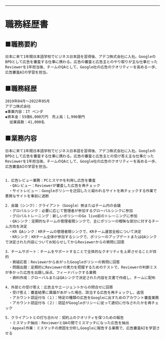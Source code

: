 ***
# __職務経歴書__

## ■職務要約
    日本に来て1年間日本語学校でビジネス日本語を習得後、アデコ株式会社に入社。GoogleのBPOとして広告を審査する仕事に携わる。広告の審査と広告主とのやり取りが主な仕事だったReviewerを1年担当後、チームのQAとして、Google社の広告のクオリティーを高める一歩、広告審査AIの学習を担当。

## ■職務経歴
    2019年04月〜2022年05月         
    アデコ株式会社
    ◆事業内容：IT ベンダ
    ◆資本金：55億6,000万円　売上高：1,996億円　 
      従業員数：41,000名　

## ■業務内容
    日本に来て1年間日本語学校でビジネス日本語を習得後、アデコ株式会社に入社。GoogleのBPOとして広告を審査する仕事に携わる。広告の審査と広告主との受け答え主な仕事だったReviewerを1年担当後、チームのQAとして、Google社の広告のクオリティーを高める一歩、広告審査AIの学習を担当。


    1．広告レビュー業務：PCとスマホを利用し広告を審査
    　・QAレビュー：Reviewerが審査した広告を再チェック
    　・サイトレビュー：Googleポリシーを迂回したと疑われるサイトを再チェックする作業で悪質なサイトを事前に遮断

    2．会議（シンク）：クライアント（Google）側またはチーム内の会議
    　・グロバルシンク：必要に応じて管理者が参加するグローバルシンクに参加
    　・グロバルトレーニング：新しいポリシーのGo live前のトレーニングに参加
    　・QAシンク：定期的なチームの管理者間シンクで、主にポリシーの曖昧な部分に対するチーム方向を決定
    　・KR QAシンク：KRチームの管理者間シンクで、KRチーム運営全般について決定
    　・KRシンク：KRチーム全体が参加するシンクで、ポリシーのアップデートまたはQAシンクで決定された内容についてお知らせしてからReviewerからの質問に回答

    3．チームサポート：チームをサポートすることで全体的なクオリティを上昇させることが目的
    　・質疑応答：ReviewerからあがったGoogleポリシーの質問に回答
    　・問題出題：定期的にReviewerの実力を把握するためのテストで、Reviewerの判断ミスが多かった広告を出題し採点、フィードバックする業務
    　・資料作成：グローバルまたはQAシンクで決定された内容を文書で作成し、チームに配布

    4．外部との受け答え：広告主やエージェントからの問合せに回答
    　・受け答え：審査結果に異議があがった場合、該当する広告を再チェックし、返信
    　・アカウント認証付与（１）：特定の種類の広告をGoogleに出すためのアカウント審査業務
    　・アカウント認証付与（２）：認証がGoogleポリシーに従って適切に付与されたかを再チェック

    5．クライアントとの打ち合わせ：契約上のクオリティを保つための報告
    　・ミスマッチ抽出：ReviewerとQAの間でミスマッチになった広告を抽出
    　・Appeal作業：ミスマッチの原因を分析しGoogleに報告する業務で、広告審査AIを学習させる